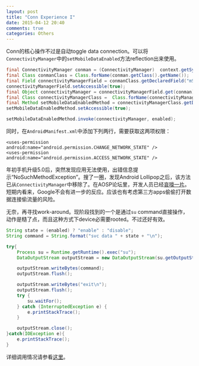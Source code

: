 ```yaml
---
layout: post
title: "Conn Experience I"
date: 2015-04-12 20:40
comments: true
categories: Others
---
```


Conn的核心操作不过是自动toggle data connection。可以将`ConnectivityManager`中的`setMobileDataEnabled`方法reflection出来使用。

<!--more-->

~~~java
final ConnectivityManager conman = (ConnectivityManager)  context.getSystemService(Context.CONNECTIVITY_SERVICE);
final Class conmanClass = Class.forName(conman.getClass().getName());
final Field connectivityManagerField = conmanClass.getDeclaredField("mService");
connectivityManagerField.setAccessible(true);
final Object connectivityManager = connectivityManagerField.get(conman);
final Class connectivityManagerClass =  Class.forName(connectivityManager.getClass().getName());
final Method setMobileDataEnabledMethod = connectivityManagerClass.getDeclaredMethod("setMobileDataEnabled", Boolean.TYPE);
setMobileDataEnabledMethod.setAccessible(true);

setMobileDataEnabledMethod.invoke(connectivityManager, enabled);
~~~

同时，在`AndroidManifest.xml`中添加下列两行，需要获取这两项权限：

    <uses-permission android:name="android.permission.CHANGE_NETWORK_STATE" />
    <uses-permission android:name="android.permission.ACCESS_NETWORK_STATE" />


年初手机升级5.0后，突然发现应用无法使用，出错信息提示“NoSuchMethodException”。搜了一圈，发现Android Lollipop之后，该方法已从`ConnectivityManager`中移除了。在AOSP论坛里，开发人员已经[哀嚎一片](https://code.google.com/p/android/issues/detail?can=2&start=0&num=100&q=&colspec=ID%20Type%20Status%20Owner%20Summary%20Stars&groupby=&sort=&id=78084)。短期内看来，Google不会有进一步的反应。应该也有考虑第三方apps偷偷打开数据连接偷流量的风险。

无奈，再寻找work-around。现阶段找到的一个是通过`su` command直接操作，动作是糙了点，而且这种方式下device必需要rooted。不过还好有效。

~~~java
String state = (enabled) ? "enable" : "disable";
String command = String.format("svc data " + state + "\n");

try{
    Process su = Runtime.getRuntime().exec("su");
    DataOutputStream outputStream = new DataOutputStream(su.getOutputStream());

    outputStream.writeBytes(command);
    outputStream.flush();

    outputStream.writeBytes("exit\n");
    outputStream.flush();
    try {
        su.waitFor();
    } catch (InterruptedException e) {
        e.printStackTrace();
    }

    outputStream.close();
}catch(IOException e){
    e.printStackTrace();
}
~~~

详细调用情况请参看[这里](https://github.com/happybit/Conn/blob/master/app/src/main/java/me/pzheng/conn/DataConn.java)。




